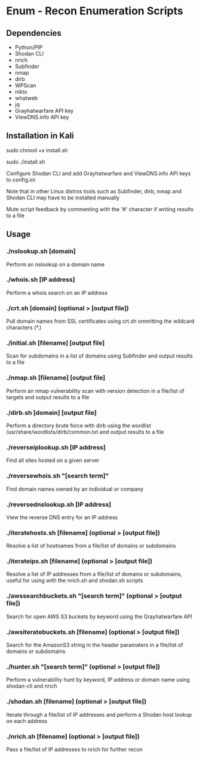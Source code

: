 # Enum - Recon Enumeration Scripts

## Dependencies

- Python/PIP
- Shodan CLI
- nrich
- Subfinder
- nmap
- dirb
- WPScan
- nikto
- whatweb
- jq
- Grayhatwarfare API key
- ViewDNS.info API key

## Installation in Kali

sudo chmod +x install.sh

sudo ./install.sh

Configure Shodan CLI and add Grayhatwarfare and ViewDNS.info API keys to config.ini

Note that in other Linux distros tools such as Subfinder, dirb, nmap and Shodan CLI may have to be installed manually

Mute script feedback by commenting with the '#' character if writing results to a file

## Usage

### ./nslookup.sh [domain]

Perform an nslookup on a domain name

### ./whois.sh [IP address]

Perform a whois search on an IP address

### ./crt.sh [domain] (optional > [output file])

Pull domain names from SSL certificates using crt.sh ommitting the wildcard characters (*.)

### ./initial.sh [filename] [output file]

Scan for subdomains in a list of domains using Subfinder and output results to a file

### ./nmap.sh [filename] [output file]

Perform an nmap vulnerability scan with version detection in a file/list of targets and output results to a file

### ./dirb.sh [domain] [output file]

Perform a directory brute force with dirb using the wordlist /usr/share/wordlists/dirb/common.txt and output results to a file

### ./reverseiplookup.sh [IP address]

Find all sites hosted on a given server

### ./reversewhois.sh "[search term]"

Find domain names owned by an individual or company

### ./reversednslookup.sh [IP address]

View the reverse DNS entry for an IP address

### ./iteratehosts.sh [filename] (optional > [output file])

Resolve a list of hostnames from a file/list of domains or subdomains

### ./iterateips.sh [filename] (optional > [output file])

Resolve a list of IP addresses from a file/list of domains or subdomains, useful for using with the nrich.sh and shodan.sh scripts

### ./awssearchbuckets.sh "[search term]" (optional > [output file])

Search for open AWS S3 buckets by keyword using the Grayhatwarfare API

### ./awsiteratebuckets.sh [filename] (optional > [output file])

Search for the AmazonS3 string in the header paramaters in a file/list of domains or subdomains

### ./hunter.sh "[search term]" (optional > [output file])

Perform a vulnerability hunt by keyword, IP address or domain name using shodan-cli and nrich

### ./shodan.sh [filename] (optional > [output file])

Iterate through a file/list of IP addresses and perform a Shodan host lookup on each address

### ./nrich.sh [filename] (optional > [output file])

Pass a file/list of IP addresses to nrich for further recon
